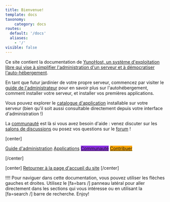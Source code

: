 ```yaml
---
title: Bienvenue!
template: docs
taxonomy:
    category: docs
routes:
  default: '/docs'
  aliases:
    - '/'
visible: false
---
```


Ce site contient la documentation de [YunoHost, un système d'exploitation libre qui vise à simplifier l'administration d'un serveur et à démocratiser l'auto-hébergement](/whatsyunohost).

En tant que futur jardinier de votre propre serveur, commencez par visiter le [guide de l'administrateur](/admindoc) pour en savoir plus sur l'autohébergement, comment installer votre serveur, et installer vos premières applications.

Vous pouvez explorer le [catalogue d'application](/apps) installable sur votre serveur (bien qu'il soit aussi consultable directement depuis votre interface d'administration !)

La [communauté](/community) est là si vous avez besoin d'aide : venez discuter sur les [salons de discussions](/chat_rooms) ou posez vos questions sur le [forum](/community/forum) !

[center]

<a href="/docbeta/en/admindoc" class="btn btn-lg btn-primary inline"><i class="fa fa-cogs"></i> Guide d'administration</a>
<a href="/docbeta/en/apps" class="btn btn-lg btn-success inline"><i class="fa fa-cubes"></i> Applications</a>
<a href="/docbeta/en/contribute" class="btn btn-lg btn-primary" style="background: blueviolet;border-color: blueviolet;"><i class="fa fa-users"></i> Communauté</a>
<a href="/docbeta/en/contribute" style="background: orange; border-color: orange;" class="btn btn-lg btn-error"><i class="fa fa-heart"></i> Contribuer</a>

[/center]

[center]
<a href="/" class="btn btn-lg inline"><i class="fa fa-fw fa-arrow-left"></i> Retourner à la page d'accueil du site</a>
[/center]


!!!! Pour naviguer dans cette documentation, vous pouvez utiliser les flèches gauches et droites. Utilisez le [fa=bars /] panneau latéral pour aller directement dans les sections qui vous intéresse ou en utilisant la [fa=search /] barre de recherche. Enjoy!
